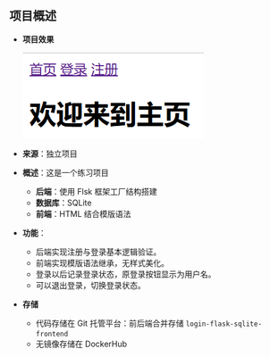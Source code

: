 ## 项目概述

- **项目效果**

    ![1735632280351](assets/1735632280351.png)

- **来源**：独立项目
- **概述**：这是一个练习项目

    - **后端**：使用 Flsk 框架工厂结构搭建
    - **数据库**：SQLite
    - **前端**：HTML 结合模版语法

- **功能**：

    - 后端实现注册与登录基本逻辑验证。
    - 前端实现模版语法继承，无样式美化。
    - 登录以后记录登录状态，原登录按钮显示为用户名。
    - 可以退出登录，切换登录状态。

- **存储**

    - 代码存储在 Git 托管平台：前后端合并存储 `login-flask-sqlite-frontend`
    - 无镜像存储在 DockerHub